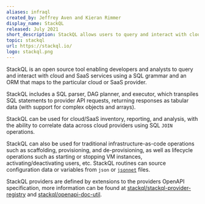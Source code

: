 ```yaml
---
aliases: infraql
created_by: Jeffrey Aven and Kieran Rimmer
display_name: StackQL
released: July 2021
short_description: StackQL allows users to query and interact with cloud resources in real-time using SQL.
topic: stackql
url: https://stackql.io/
logo: stackql.png
---
```

StackQL is an open source tool enabling developers and analysts to query and interact with cloud and SaaS services using a SQL grammar and an ORM that maps to the particular cloud or SaaS provider.  

StackQL includes a SQL parser, DAG planner, and executor, which transpiles SQL statements to provider API requests, returning responses as tabular data (with support for complex objects and arrays).  

StackQL can be used for cloud/SaaS inventory, reporting, and analysis, with the ability to correlate data across cloud providers using SQL `JOIN` operations.  

StackQL can also be used for traditional infrastructure-as-code operations such as scaffolding, provisioning, and de-provisioning, as well as lifecycle operations such as starting or stopping VM instances, activating/deactivating users, etc.  StackQL routines can source configuration data or variables from `json` or [`jsonnet`](https://github.com/google/jsonnet) files.  

StackQL providers are defined by extensions to the providers OpenAPI specification, more information can be found at [stackql/stackql-provider-registry](https://github.com/stackql/stackql-provider-registry) and [stackql/openapi-doc-util](https://github.com/stackql/openapi-doc-util).  
